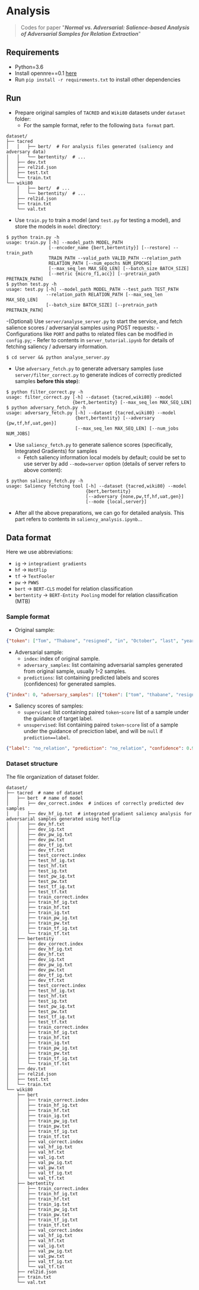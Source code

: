 # Analysis
> Codes for paper "***Normal vs. Adversarial: Salience-based Analysis of Adversarial Samples for Relation Extraction***"
## Requirements
- Python=3.6
- Install opennre==0.1 [here](https://github.com/thunlp/OpenNRE)
- Run `pip install -r requirements.txt` to install other dependencies
## Run
- Prepare original samples of `TACRED` and `Wiki80` datasets under `dataset` folder:
  - For the sample format, refer to the following `Data format` part.
```
dataset/
├── tacred
│   │   ├── bert/  # For analysis files generated (saliency and adversary data)
│   │   └── bertentity/  # ...
│   ├── dev.txt
│   ├── rel2id.json
│   ├── test.txt
│   └── train.txt
└── wiki80
    │   ├── bert/  # ...
    │   └── bertentity/  # ...
    ├── rel2id.json
    ├── train.txt
    └── val.txt
```
- Use `train.py` to train a model (and `test.py` for testing a model), and store the models in `model` directory:
```
$ python train.py -h
usage: train.py [-h] --model_path MODEL_PATH
                [--encoder_name {bert,bertentity}] [--restore] --train_path
                TRAIN_PATH --valid_path VALID_PATH --relation_path
                RELATION_PATH [--num_epochs NUM_EPOCHS]
                [--max_seq_len MAX_SEQ_LEN] [--batch_size BATCH_SIZE]
                [--metric {micro_f1,acc}] [--pretrain_path PRETRAIN_PATH]
$ python test.py -h
usage: test.py [-h] --model_path MODEL_PATH --test_path TEST_PATH
               --relation_path RELATION_PATH [--max_seq_len MAX_SEQ_LEN]
               [--batch_size BATCH_SIZE] [--pretrain_path PRETRAIN_PATH]
```
-(Optional) Use `server/analyse_server.py` to start the service, and fetch salience scores / adversaryial samples using POST requests:
    - Configurations like `PORT` and paths to related files can be modified in `config.py`;
    - Refer to contents in `server_tutorial.ipynb` for details of fetching saliency / adversary information.
```
$ cd server && python analyse_server.py
```
- Use `adversary_fetch.py` to generate adversary samples (use `server/filter_correct.py` to generate indices of correctly predicted samples **before this step**):
```
$ python filter_correct.py -h
usage: filter_correct.py [-h] --dataset {tacred,wiki80} --model
                         {bert,bertentity} [--max_seq_len MAX_SEQ_LEN]
$ python adversary_fetch.py -h
usage: adversary_fetch.py [-h] --dataset {tacred,wiki80} --model
                          {bert,bertentity} [--adversary {pw,tf,hf,uat,gen}]
                          [--max_seq_len MAX_SEQ_LEN] [--num_jobs NUM_JOBS]
```
- Use `saliency_fetch.py` to generate salience scores (specifically, Integrated Gradients) for samples
  - Fetch saliency information local models by default; could be set to use server by add `--mode=server` option (details of server refers to above content):
```
$ python saliency_fetch.py -h
usage: Saliency fetching tool [-h] --dataset {tacred,wiki80} --model
                              {bert,bertentity}
                              [--adversary {none,pw,tf,hf,uat,gen}]
                              [--mode {local,server}]
```
- After all the above preparations, we can go for detailed analysis. This part refers to contents in `saliency_analysis.ipynb`...
## Data format
Here we use abbreviations:
- `ig` -> `integradient gradients`
- `hf` -> `HotFlip`
- `tf` -> `TextFooler`
- `pw` -> `PWWS`
- `bert` -> `BERT-CLS` model for relation classification
- `bertentity` -> `BERT-Entity Pooling` model for relation classification (MTB)
### Sample format
- Original sample:
```json
{"token": ["Tom", "Thabane", "resigned", "in", "October", "last", "year", "to", "form", "the", "All", "Basotho", "Convention", "-LRB-", "ABC", "-RRB-", ",", "crossing", "the", "floor", "with", "17", "members", "of", "parliament", ",", "causing", "constitutional", "monarch", "King", "Letsie", "III", "to", "dissolve", "parliament", "and", "call", "the", "snap", "election", "."], "h": {"pos": [10, 13]}, "t": {"pos": [0, 2]}, "relation": "org:founded_by"}
```
- Adversarial sample:
  - `index`: index of original sample.
  - `adversary_samples`: list containing adversarial samples generated from original sample, usually 1-2 samples.
  - `predictions`: list containing predicted labels and scores (confidences) for generated samples.
```json
{"index": 0, "adversary_samples": [{"token": ["tom", "thabane", "resigned", "in", "october", "last", "year", "to", "shape", "the", "all", "basotho", "convention", "-", "lrb", "-", "abc", "-", "rrb", "-", ",", "crossing", "the", "floor", "with", "17", "members", "of", "parliament", ",", "causing", "constitutional", "monarch", "king", "letsie", "iii", "to", "dissolve", "parliament", "and", "call", "the", "snap", "election."], "h": {"pos": [10, 13]}, "t": {"pos": [0, 2]}, "relation": "org:founded_by"}], "predictions": [["org:top_members/employees", 0.46564051508903503]]}
```
- Saliency scores of samples:
  - `supervised`: list containing paired `token`-`score` list of a sample under the guidance of target label.
  - `unsupervised`: list containing paired `token`-`score` list of a sample under the guidance of preciction label, and will be `null` if `prediction==label`.
```json
{"label": "no_relation", "prediction": "no_relation", "confidence": 0.9994514584541321, "supervised": [["[CLS]", 0.11201827228069305], ["manning", 0.16019529104232788], ["was", 0.038185808807611465], ["prime", 0.10125461965799332], ["minister", 0.15581603348255157], ["in", 0.008968820795416832], ["1991", 0.06009843945503235], [",", 0.0], ["and", 0.017503196373581886], ["called", 0.06781770288944244], ["a", 0.01857049949467182], ["snap", 0.19748206436634064], ["elections", 0.29609227180480957], ["in", 0.02639009803533554], ["1995", 0.09158429503440857], ["which", 0.07849864661693573], ["he", 0.09629663825035095], ["lost", 0.22963552176952362], ["to", 0.04712187126278877], ["the", 0.025772618129849434], ["[unused0]", 0.0837450623512268], ["unc", 0.23682260513305664], ["[unused1]", 0.12174557149410248], ["after", 0.2387046217918396], ["the", 0.06034918501973152], ["party", 0.3332354426383972], ["entered", 0.36311259865760803], ["an", 0.21474991738796234], ["electoral", 0.7497870922088623], ["arrangement", 1.0], ["with", 0.25021517276763916], ["the", 0.0916648730635643], ["[unused2]", 0.17208994925022125], ["national", 0.3062470853328705], ["alliance", 0.6365000009536743], ["for", 0.11650136858224869], ["reconstruction", 0.393248587846756], ["[unused3]", 0.46095871925354004], [".", 0.13862568140029907], ["[SEP]", 0.047042131423950195]], "unsupervised": null}
```
### Dataset structure
The file organization of dataset folder.
```
dataset/
├── tacred  # name of dataset
│   ├── bert  # name of model
│   │   ├── dev_correct.index  # indices of correctly predicted dev samples
│   │   ├── dev_hf_ig.txt  # integrated gradient saliency analysis for adversarial samples generated using hotflip
│   │   ├── dev_hf.txt
│   │   ├── dev_ig.txt
│   │   ├── dev_pw_ig.txt
│   │   ├── dev_pw.txt
│   │   ├── dev_tf_ig.txt
│   │   ├── dev_tf.txt
│   │   ├── test_correct.index
│   │   ├── test_hf_ig.txt
│   │   ├── test_hf.txt
│   │   ├── test_ig.txt
│   │   ├── test_pw_ig.txt
│   │   ├── test_pw.txt
│   │   ├── test_tf_ig.txt
│   │   ├── test_tf.txt
│   │   ├── train_correct.index
│   │   ├── train_hf_ig.txt
│   │   ├── train_hf.txt
│   │   ├── train_ig.txt
│   │   ├── train_pw_ig.txt
│   │   ├── train_pw.txt
│   │   ├── train_tf_ig.txt
│   │   └── train_tf.txt
│   ├── bertentity
│   │   ├── dev_correct.index
│   │   ├── dev_hf_ig.txt
│   │   ├── dev_hf.txt
│   │   ├── dev_ig.txt
│   │   ├── dev_pw_ig.txt
│   │   ├── dev_pw.txt
│   │   ├── dev_tf_ig.txt
│   │   ├── dev_tf.txt
│   │   ├── test_correct.index
│   │   ├── test_hf_ig.txt
│   │   ├── test_hf.txt
│   │   ├── test_ig.txt
│   │   ├── test_pw_ig.txt
│   │   ├── test_pw.txt
│   │   ├── test_tf_ig.txt
│   │   ├── test_tf.txt
│   │   ├── train_correct.index
│   │   ├── train_hf_ig.txt
│   │   ├── train_hf.txt
│   │   ├── train_ig.txt
│   │   ├── train_pw_ig.txt
│   │   ├── train_pw.txt
│   │   ├── train_tf_ig.txt
│   │   └── train_tf.txt
│   ├── dev.txt
│   ├── rel2id.json
│   ├── test.txt
│   └── train.txt
└── wiki80
    ├── bert
    │   ├── train_correct.index
    │   ├── train_hf_ig.txt
    │   ├── train_hf.txt
    │   ├── train_ig.txt
    │   ├── train_pw_ig.txt
    │   ├── train_pw.txt
    │   ├── train_tf_ig.txt
    │   ├── train_tf.txt
    │   ├── val_correct.index
    │   ├── val_hf_ig.txt
    │   ├── val_hf.txt
    │   ├── val_ig.txt
    │   ├── val_pw_ig.txt
    │   ├── val_pw.txt
    │   ├── val_tf_ig.txt
    │   └── val_tf.txt
    ├── bertentity
    │   ├── train_correct.index
    │   ├── train_hf_ig.txt
    │   ├── train_hf.txt
    │   ├── train_ig.txt
    │   ├── train_pw_ig.txt
    │   ├── train_pw.txt
    │   ├── train_tf_ig.txt
    │   ├── train_tf.txt
    │   ├── val_correct.index
    │   ├── val_hf_ig.txt
    │   ├── val_hf.txt
    │   ├── val_ig.txt
    │   ├── val_pw_ig.txt
    │   ├── val_pw.txt
    │   ├── val_tf_ig.txt
    │   └── val_tf.txt
    ├── rel2id.json
    ├── train.txt
    └── val.txt
```